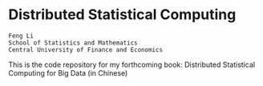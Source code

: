 # Distributed Statistical Computing

    Feng Li
    School of Statistics and Mathematics
    Central University of Finance and Economics


This is the code repository for my forthcoming book: Distributed Statistical Computing for
Big Data (in Chinese)
